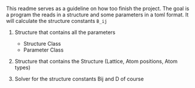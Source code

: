 

This readme serves as a guideline on how too finish the project.
The goal is a program the reads in a structure and some parameters in a toml format.
It will calculate the structure constants `B_ij`


1. Structure that contains all the parameters

    - Structure Class
    - Parameter Class
   


2. Structure that contains the Structure (Lattice, Atom positions, Atom types)

3. Solver for the structure constants Bij and D of course



